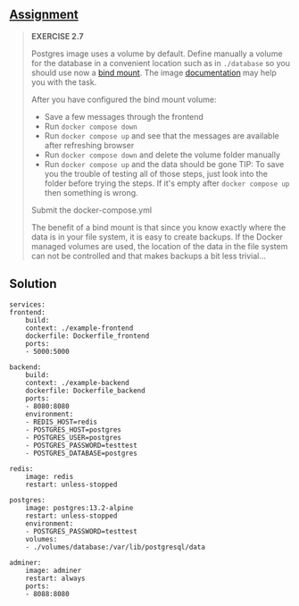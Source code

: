 ## [Assignment](https://devopswithdocker.com/part-2/section-3#exercises-26---210)

> **EXERCISE 2.7**
> 
> Postgres image uses a volume by default. Define manually a volume for the database in a convenient location such as in `./database` so you should use now a [bind mount](https://docs.docker.com/engine/storage/bind-mounts/). The image [documentation](https://github.com/docker-library/docs/blob/master/postgres/README.md#where-to-store-data) may help you with the task.
> 
> After you have configured the bind mount volume:
> 
> - Save a few messages through the frontend
> - Run `docker compose down`
> - Run `docker compose up` and see that the messages are available after refreshing browser
> - Run `docker compose down` and delete the volume folder manually
> - Run `docker compose up` and the data should be gone
> TIP: To save you the trouble of testing all of those steps, just look into the folder before trying the steps. If it's empty after `docker compose up` then something is wrong.
> 
> Submit the docker-compose.yml
> 
> The benefit of a bind mount is that since you know exactly where the data is in your file system, it is easy to create backups. If the Docker managed volumes are used, the location of the data in the file system can not be controlled and that makes backups a bit less trivial...

## Solution


    services:
    frontend:
        build: 
        context: ./example-frontend
        dockerfile: Dockerfile_frontend
        ports:
        - 5000:5000

    backend:
        build: 
        context: ./example-backend
        dockerfile: Dockerfile_backend
        ports:
        - 8080:8080
        environment:
        - REDIS_HOST=redis
        - POSTGRES_HOST=postgres
        - POSTGRES_USER=postgres
        - POSTGRES_PASSWORD=testtest
        - POSTGRES_DATABASE=postgres

    redis:
        image: redis
        restart: unless-stopped

    postgres:
        image: postgres:13.2-alpine
        restart: unless-stopped
        environment:
        - POSTGRES_PASSWORD=testtest
        volumes:
        - ./volumes/database:/var/lib/postgresql/data

    adminer:
        image: adminer
        restart: always
        ports:
        - 8088:8080